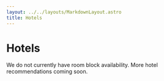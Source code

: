 ```yaml
---
layout: ../../layouts/MarkdownLayout.astro
title: Hotels
---
```


# Hotels

<!-- The conference will take place at Cleveland State University Student Center. The following hotels are all within the downtown area and a short walk of the venue:

- [Comfort Inn Downtown](https://www.choicehotels.com/ohio/cleveland/comfort-inn-hotels/oh167)
  - 2-star hotel
  - Distance from venue: 0.2 miles
- [Crowne Plaza Cleveland at Playhouse Square](https://www.ihg.com/crowneplaza/hotels/us/en/cleveland/cleps/hoteldetail)
  - 3-star hotel
  - Distance from venue: 0.4 miles
- [Hilton Garden Inn Cleveland Downtown](https://www.hilton.com/en/hotels/clegwgi-hilton-garden-inn-cleveland-downtown/)
  - 3-star hotel
  - Distance from venue: 0.6 miles
- [Kimpton Schofield Hotel](https://www.theschofieldhotel.com/)
  - 4-star hotel
  - Distance from venue: 0.6 miles
- [Metropolitan at The 9, Autograph Collection](https://www.marriott.com/en-us/hotels/cleak-metropolitan-at-the-9-autograph-collection/overview/)
  - 4-star hotel
  - Distance from venue: 0.6 miles
- [Holiday Inn Express Cleveland Downtown](https://www.ihg.com/holidayinnexpress/hotels/us/en/cleveland/cleoh/hoteldetail)
  - 3-star hotel
  - Distance from venue: 0.7 miles
- [Hotel Indigo Cleveland Downtown](https://www.ihg.com/hotelindigo/hotels/us/en/cleveland/clehr/hoteldetail)
  - 3-star hotel
  - Distance from venue: 0.7 miles
- [Hampton Inn Cleveland Downtown](https://www.hilton.com/en/hotels/cledthx-hampton-cleveland-downtown/)
  - 3-star hotel
  - Distance from venue: 0.8 miles
- [Residence Inn Cleveland Downtown](https://www.marriott.com/en-us/hotels/cleri-residence-inn-cleveland-downtown/overview/)
  - 3-star hotel
  - Distance from venue: 0.8 miles
- [Hyatt Regency Cleveland at the Arcade](https://www.hyatt.com/hyatt-regency/en-US/clerc-hyatt-regency-cleveland-at-the-arcade)
  - 4-star hotel
  - Distance from venue: 0.9 miles
- [ROOST Cleveland](https://www.myroost.com/extended-stay-hotel-cleveland-ohio)
  - 4-star hotel
  - Distance from venue: 0.9 miles
- [Westin Cleveland Downtown](https://www.marriott.com/en-us/hotels/clewi-the-westin-cleveland-downtown/)
  - 4-star hotel
  - Distance from venue: 1.0 miles
- [Drury Plaza Hotel Cleveland Downtown](https://www.druryhotels.com/locations/cleveland-oh/drury-plaza-hotel-cleveland-downtown)
  - 3-star hotel
  - Distance from venue: 1.0 miles
- [Double Tree by Hilton Cleveland Downtown - Lakeside](https://www.hilton.com/en/hotels/clelsdt-doubletree-cleveland-downtown-lakeside/)
  - 4-star hotel
  - Distance from venue: 1.0 miles
- [Cleveland Marriott Downtown at Key Tower](https://www.marriott.com/en-us/hotels/clesc-cleveland-marriott-downtown-at-key-tower/)
  - 4-star hotel
  - Distance from venue: 1.1 miles
- [Hotel Cleveland, Autograph Collection](https://www.marriott.com/en-us/hotels/cledk-hotel-cleveland-autograph-collection/overview/)
  - 4-star hotel
  - Distance from venue: 1.1 miles
- [The Ritz-Carlton, Cleveland](https://www.ritzcarlton.com/en/hotels/clerz-the-ritz-carlton-cleveland/overview/)
  - 4-star hotel
  - Distance from venue: 1.1 miles
- [Hilton Cleveland Downtown](https://www.hilton.com/en/hotels/cledohh-hilton-cleveland-downtown/)
  - 4-star hotel
  - Distance from venue: 1.2 miles  -->

We do not currently have room block availability. More hotel recommendations coming soon.
